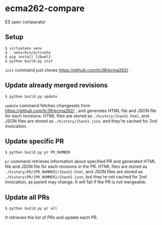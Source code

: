 # ecma262-compare
ES spec comparator

## Setup

```
$ virtualenv venv
$ . venv/bin/activate
$ pip install libxml2
$ python build.py init
```

`init` command just clones https://github.com/tc39/ecma262/ .

## Update already merged revisions

```
$ python build.py update
```

`update` command fetches changesets from https://github.com/tc39/ecma262/ , and  generates HTML file and JSON file for each revisions.
HTML files are stored as `./history/{hash}.html`, and JSON files are stored as `./history/{hash}.json`, and they're cached for 2nd invocation.

## Update specific PR

```
$ python build.py pr PR_NUMBER
```

`pr` command retrieves information about specified PR and generated HTML file and JSON file for each revisions in the PR.
HTML files are stored as `./history/PR/{PR_NUMMER}/{hash}.html`, and JSON files are stored as `./history/PR/{PR_NUMMER}/{hash}.json`, but they're not cached for 2nd invocation, as parent may change.
It will fail if the PR is not mergeable.

## Update all PRs

```
$ python build.py pr all
```

It retrieves the list of PRs and update each PR.
